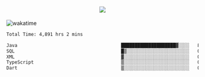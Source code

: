<h1 align="center">
  <img src="https://readme-typing-svg.herokuapp.com/?font=Righteous&size=35&center=true&vCenter=true&width=500&height=70&duration=4000&lines=Hi!+%F0%9F%91%8B+I%27m+Ali%20Osman!;" />
</h1>


![wakatime](https://wakatime.com/share/@aliosmanoktar/3a8ffe71-6da4-4964-913b-2f09afbe53bf.svg?cache=none)
<!--START_SECTION:waka-->

```txt
Total Time: 4,891 hrs 2 mins

Java                                      ████████████████████▓░░░░   83.22 %
SQL                                       █▒░░░░░░░░░░░░░░░░░░░░░░░   05.86 %
XML                                       ▓░░░░░░░░░░░░░░░░░░░░░░░░   02.07 %
TypeScript                                ▒░░░░░░░░░░░░░░░░░░░░░░░░   01.53 %
Dart                                      ▒░░░░░░░░░░░░░░░░░░░░░░░░   01.42 %
```

<!--END_SECTION:waka-->


